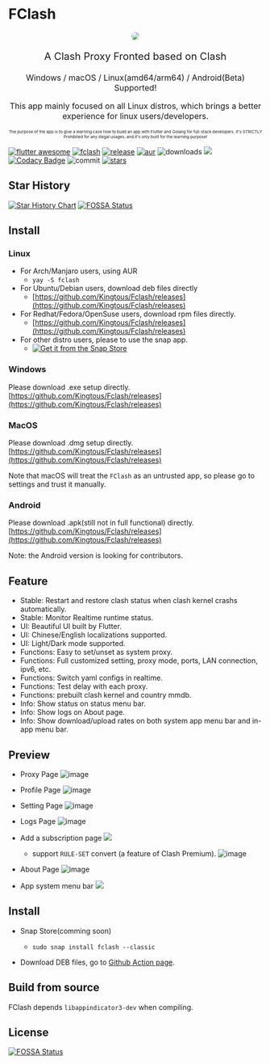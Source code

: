 # FClash

<p align="center"><img src="assets/images/app_tray.png" style="border-radius: 50%;"/></p>


<p align="center" style="font-size: 20px">A Clash Proxy Fronted based on Clash</p>
<p align="center" style="font-size: 16px">Windows / macOS / Linux(amd64/arm64) / Android(Beta) Supported!</p>
<p align="center" style="font-size: 16px">This app mainly focused on all Linux distros, which brings a better experience for linux users/developers.</p>

<p align="center" style="font-size: 8px;">The purpose of the app is to give a learning case how to build an app with Flutter and Golang for full-stack developers. It's STRICTLY Prohibited for any illegal usages, and it's only built for the learning purpose! </p>

[![flutter awesome](https://img.shields.io/badge/Flutter-Awesome-orange)](https://flutterawesome.com/clash-fronted-client-by-flutter-linux-supported/)
[![fclash](https://snapcraft.io/fclash/badge.svg)](https://snapcraft.io/fclash)
[![release](https://img.shields.io/github/v/release/kingtous/fclash)](https://github.com/Kingtous/Fclash/releases)
[![aur](https://img.shields.io/aur/version/fclash)](https://aur.archlinux.org/packages/fclash)
![downloads](https://img.shields.io/github/downloads/kingtous/fclash/total)
![](https://img.shields.io/github/workflow/status/kingtous/fclash/Build%20Debian%20Package)
[![Codacy Badge](https://app.codacy.com/project/badge/Grade/1d9c16d3c94f45fc9b4ee95d9c2e6f8c)](https://www.codacy.com/gh/Kingtous/Fclash/dashboard?utm_source=github.com&amp;utm_medium=referral&amp;utm_content=Kingtous/Fclash&amp;utm_campaign=Badge_Grade)
![commit](https://img.shields.io/github/commit-activity/y/kingtous/fclash)
[![stars](https://img.shields.io/github/stars/kingtous/fclash?style=social)]()

## Star History

[![Star History Chart](https://api.star-history.com/svg?repos=kingtous/fclash&type=Date)](https://star-history.com/#kingtous/fclash&Date)
[![FOSSA Status](https://app.fossa.com/api/projects/git%2Bgithub.com%2FKingtous%2FFclash.svg?type=shield)](https://app.fossa.com/projects/git%2Bgithub.com%2FKingtous%2FFclash?ref=badge_shield)


## Install

### Linux

- For Arch/Manjaro users, using AUR
  - `yay -S fclash`
- For Ubuntu/Debian users, download deb files directly
  - [https://github.com/Kingtous/Fclash/releases](https://github.com/Kingtous/Fclash/releases)
- For Redhat/Fedora/OpenSuse users, download rpm files directly.
  - [https://github.com/Kingtous/Fclash/releases](https://github.com/Kingtous/Fclash/releases)
- For other distro users, please to use the snap app.
  - [![Get it from the Snap Store](https://snapcraft.io/static/images/badges/en/snap-store-black.svg)](https://snapcraft.io/fclash)

### Windows

Please download .exe setup directly. [https://github.com/Kingtous/Fclash/releases](https://github.com/Kingtous/Fclash/releases)

### MacOS

Please download .dmg setup directly. [https://github.com/Kingtous/Fclash/releases](https://github.com/Kingtous/Fclash/releases)

Note that macOS will treat the `FClash` as an untrusted app, so please go to settings and trust it manually.

### Android

Please download .apk(still not in full functional) directly. [https://github.com/Kingtous/Fclash/releases](https://github.com/Kingtous/Fclash/releases)

Note: the Android version is looking for contributors.

## Feature

- Stable: Restart and restore clash status when clash kernel crashs automatically.
- Stable: Monitor Realtime runtime status.
- UI: Beautiful UI built by Flutter.
- UI: Chinese/English localizations supported.
- UI: Light/Dark mode supported.
- Functions: Easy to set/unset as system proxy.
- Functions: Full customized setting, proxy mode, ports, LAN connection, ipv6, etc.
- Functions: Switch yaml configs in realtime.
- Functions: Test delay with each proxy.
- Functions: prebuilt clash kernel and country mmdb.
- Info: Show status on status menu bar.
- Info: Show logs on About page.
- Info: Show download/upload rates on both system app menu bar and in-app menu bar.

## Preview

- Proxy Page
  ![image](https://user-images.githubusercontent.com/39793325/215257245-f712eb8d-3740-4e08-82ac-d14f357f6c48.png)

- Profile Page
  ![image](https://user-images.githubusercontent.com/39793325/215257268-3a3a2859-17be-44d8-8a52-e08d87b52b2a.png)

- Setting Page
  ![image](https://user-images.githubusercontent.com/39793325/215257279-d8b17f26-df46-4c59-80c0-c6e971d343d3.png)

- Logs Page
  ![image](https://user-images.githubusercontent.com/39793325/215257305-b6d52b8e-e94e-4020-b847-1352b3faa029.png)

- Add a subscription page
  ![](docs/images/深度截图_选择区域_20220414110622.png)
  
  - support `RULE-SET` convert (a feature of Clash Premium).
  ![image](https://user-images.githubusercontent.com/39793325/215257349-2e55d8ec-3d73-4244-8ea1-f652a0627086.png)


- About Page
  ![image](https://user-images.githubusercontent.com/39793325/215257313-eb1e3a5b-8c28-41c3-8c6d-038f452d7913.png)

- App system menu bar
  ![](docs/images/Screenshot_20220414_112025.png)

## Install

- Snap Store(comming soon)
  - `sudo snap install fclash --classic`

- Download DEB files, go to [Github Action page](https://github.com/Kingtous/Fclash/actions).

## Build from source

FClash depends `libappindicator3-dev` when compiling.

## License
[![FOSSA Status](https://app.fossa.com/api/projects/git%2Bgithub.com%2FKingtous%2FFclash.svg?type=large)](https://app.fossa.com/projects/git%2Bgithub.com%2FKingtous%2FFclash?ref=badge_large)

